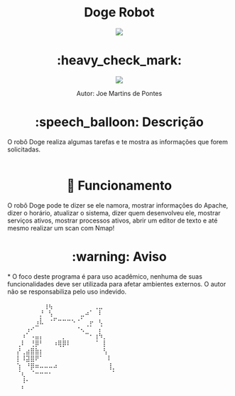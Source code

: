 <h1 align="center"> Doge Robot </h1> 
<p align="center"><img src="http://img.shields.io/static/v1?label=STATUS&message=FINALIZADO!&color=YELLOW&style=for-the-badge"/></p>

<h1 align="center"> :heavy_check_mark: </h1>
<p align="center"> <img src="https://img.shields.io/badge/shell_script-%23121011.svg?style=for-the-badge&logo=gnu-bash&logoColor=white"/> <p>
<p align="center"> Autor: Joe Martins de Pontes


<h1 align="center"> :speech_balloon: Descrição </h1>
O robô Doge realiza algumas tarefas e te mostra as informações que forem solicitadas.<br></br>

<h1 align="center"> 🚀 Funcionamento </h1>

O robô Doge pode te dizer se ele namora, mostrar informações do Apache, dizer o horário, atualizar o sistema, dizer quem desenvolveu ele, mostrar serviços ativos, mostrar processos ativos, abrir um editor de texto e até mesmo realizar um scan com Nmap!


<h1 align="center"> :warning: Aviso </h1>
* O foco deste programa é para uso acadêmico, nenhuma de suas funcionalidades deve ser utilizada para afetar ambientes externos.
O autor não se responsabiliza pelo uso indevido.



⠀⠀⠀⠀⠀⠀⠀⠀⢰⢦⠀⠀⠀⠀⠀⠀⠀⠀⠀⢀⣀⠀⠀⠀⠀⠀
⠀⠀⠀⠀⠀⠀⠀⡘⠀⢣⠀⠀⠀⠀⠀⠀⣀⠴⠁⠀⠇⠀⠀⠀⠀
⠀⠀⠀⠀⠀⠀⢠⣇⠀⠐⠋⠒⠒⠒⠢⠐⠁⠀⡤⠀⢆⠀⠀⠀⠀
⠀⠀⠀⠀⢠⠔⠉⠀⠀⠀⠀⠀⠀⠀⠀⠐⢄⠈⠁⠀⡌⠀⠀⠀⠀
⠀⠀⠀⠰⠁⠠⣤⡄⠀⠀⠀⠀⡀⠀⠀⠀⠀⠉⠂⢰⠳⡀⠀⠀⠀
⠀⠀⢀⠇⠀⢘⡿⠃⠀⠀⠰⢿⡿⠇⠀⠀⠀⠀⠀⠈⠀⡇⠀⠀⠀
⠀⠀⡜⢀⣴⣿⣷⡆⠀⠀⠀⠀⠀⠀⠀⠀⠀⠀⠀⠀⠀⢣⠀⠀⠀
⠀⠀⡇⠸⣽⣿⠟⠁⠀⠀⠀⠀⠀⠀⠀⠀⠀⠀⠀⠀⠀⠀⠇⠀⠀
⠀⠀⢱⠀⠘⡿⠶⠤⠤⠤⠴⠀⠀⠀⠀⠀⠀⠀⠀⠀⠀⠀⢸⡀⠀
⠀⠀⠈⢆⠀⠈⠒⠒⠒⠂⠀⠀⠀⠀⠀⠀⠀⠀⠀⠀⠀⠀⠀⠁⠀
⠀⠀⠀⠸⠂⠀⠀⠀⠀⠀⠀⠀⠀⠀⠀⠀⠀⠀⠀⠀⠀⠀⠀⠀⠀
⠀⠀⠀⠃⠀⠀⠀⠀⠀⠀⠀⠀⠀⠀⠀⠀⠀⠀⠀⠀⠀⠀⠀⠀⠀⠀⠀⠀⠀⠀⠀⠀⠀⠀⠀⠀⠀⠀⠀⠀⠀⠀⠀⠀⠀⠀
